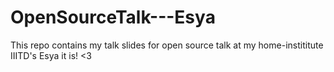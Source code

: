 # OpenSourceTalk---Esya
This repo contains my talk slides for open source talk at my home-instititute IIITD's Esya it is! &lt;3
